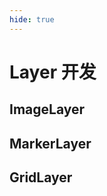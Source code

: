```yaml
---
hide: true
---
```


# Layer 开发

## ImageLayer

<code src="./imageLayer/index" compact="true"></code>

## MarkerLayer

<code src="./markerLayer/index" compact="true"></code>

## GridLayer

<code src="./gridLayer/index" compact="true"></code>
